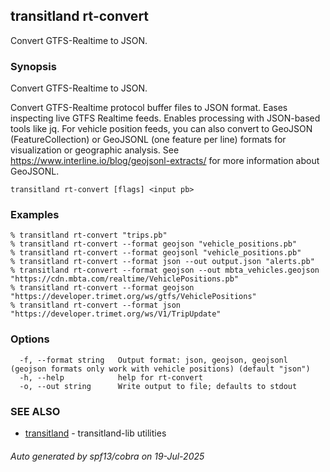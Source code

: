 ## transitland rt-convert

Convert GTFS-Realtime to JSON.

### Synopsis

Convert GTFS-Realtime to JSON.

Convert GTFS-Realtime protocol buffer files to JSON format. Eases inspecting live GTFS Realtime feeds. Enables processing with JSON-based tools like jq. For vehicle position feeds, you can also convert to GeoJSON (FeatureCollection) or GeoJSONL (one feature per line) formats for visualization or geographic analysis. See https://www.interline.io/blog/geojsonl-extracts/ for more information about GeoJSONL.

```
transitland rt-convert [flags] <input pb>
```

### Examples

```
% transitland rt-convert "trips.pb"
% transitland rt-convert --format geojson "vehicle_positions.pb"
% transitland rt-convert --format geojsonl "vehicle_positions.pb"
% transitland rt-convert --format json --out output.json "alerts.pb"
% transitland rt-convert --format geojson --out mbta_vehicles.geojson "https://cdn.mbta.com/realtime/VehiclePositions.pb"
% transitland rt-convert --format geojson "https://developer.trimet.org/ws/gtfs/VehiclePositions"
% transitland rt-convert --format json "https://developer.trimet.org/ws/V1/TripUpdate"
```

### Options

```
  -f, --format string   Output format: json, geojson, geojsonl (geojson formats only work with vehicle positions) (default "json")
  -h, --help            help for rt-convert
  -o, --out string      Write output to file; defaults to stdout
```

### SEE ALSO

* [transitland](transitland.md)	 - transitland-lib utilities

###### Auto generated by spf13/cobra on 19-Jul-2025
